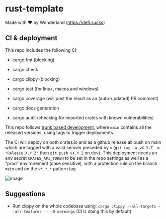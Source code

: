 # rust-template
Made with ♥ by Wonderland (https://defi.sucks)

## CI & deployment

This repo includes the following CI:
- cargo fmt (blocking)
- cargo check
- cargo clippy (blocking)
- cargo test (for linux, macos and windows)
- cargo coverage (will post the result as an (auto-updated) PR comment)
- cargo docs generation

- cargo audit (checking for imported crates with known vulnerabilities)

This repo follows [trunk based development](https://trunkbaseddevelopment.com/), where `main` contains all the released versions, using tags to trigger deployments.

The CI will deploy on both crates.io and as a github release all push on main which
are tagged with a valid semver preceded by `v` (`git tag -a vX.Y.Z -m "Release X.Y.Z"` then `git push vX.Y.Z` on dev).
This deployment needs an env secret `CRATES_API_TOKEN` to be set in the repo settings as well as a "prod" environement (case sensitive),  with a protection rule on the branch `main` and on the `v*.*.*` pattern tag.

![image](https://github.com/user-attachments/assets/72e63e2e-10f2-40cf-a9ae-db7ad5bc2b74)

## Suggestions

- Run clippy on the whole codebase using: `cargo clippy --all-targets --all-features -- -D warnings` (CI is doing this by default)